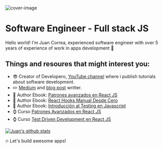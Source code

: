 ![cover-image](https://user-images.githubusercontent.com/10777626/115774726-90c1fc80-a377-11eb-9f11-8e82134da7f5.png)

# Software Engineer - Full stack JS

Hello world! I'm Juan Correa, experienced software engineer with over 5 years of experience of work in apps development :full_moon_with_face:

## Things and resoures that might interest you:

- :sunglasses: Creator of Developero, [YouTube channel](https://www.youtube.com/c/Developero) where i publish tutorials about software development.
- :pencil2: [Medium](https://medium.com/@juan.correa.herrera) and [blog post](https://developero.io/) writter.
- :book: Author Ebook: [Patrones avanzados en React JS](https://amzn.to/348hbXg)
- :book: Author Ebook: [React Hooks Manual Desde Cero](https://amzn.to/2SfLINb)
- :book: Author Ebook: [Introducción al Testing en Javascript](https://amzn.to/34Nz9PZ)
- :watch: Curso [Patrones Avanzados en React JS](https://www.udemy.com/course/react-js-patrones/?referralCode=FF3F91AFC79C5837D13E)
- :watch: Curso [Test Driven Development en React JS](https://www.udemy.com/course/tdd-react-js/?referralCode=F40803D2C4D2934AB038)

[![Juan's github stats](https://github-readme-stats.vercel.app/api?username=juan-carlos-correa)](https://github-readme-stats.vercel.app/api/top-langs/?username=juan-carlos-correa&layout=compact&hide=html)

:fire: Let's build awesome apps!
